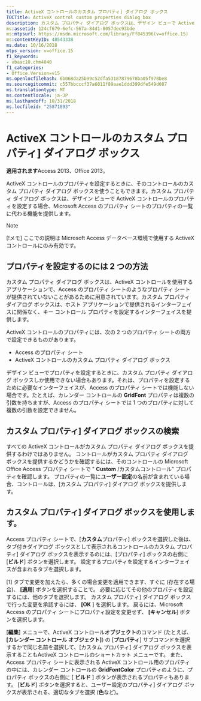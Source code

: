 ```yaml
---
title: ActiveX コントロールのカスタム プロパティ] ダイアログ ボックス
TOCTitle: ActiveX control custom properties dialog box
description: カスタム プロパティ ダイアログ ボックスは、デザイン ビューで ActiveX コントロールのプロパティを設定する場合、Microsoft Access のプロパティ シートのプロパティの一覧に代わる機能を提供します。
ms:assetid: 124cf679-6efc-567a-84d1-8057dec93bde
ms:mtpsurl: https://msdn.microsoft.com/library/Ff845396(v=office.15)
ms:contentKeyID: 48543338
ms.date: 10/16/2018
mtps_version: v=office.15
f1_keywords:
- vbaac10.chm4040
f1_categories:
- Office.Version=v15
ms.openlocfilehash: 6b068da25b99c52dfa53187879678ba05f978be8
ms.sourcegitcommit: c557bbcccf37a6011f89aae1ddd399dfe549d087
ms.translationtype: MT
ms.contentlocale: ja-JP
ms.lasthandoff: 10/31/2018
ms.locfileid: "25871893"
---
```

# <a name="activex-control-custom-properties-dialog-box"></a>ActiveX コントロールのカスタム プロパティ] ダイアログ ボックス

**適用されます**Access 2013、Office 2013。

ActiveX コントロールのプロパティを設定するときに、そのコントロールのカスタム プロパティ ダイアログ ボックスを使うこともできます。カスタム プロパティ ダイアログ ボックスは、デザイン ビューで ActiveX コントロールのプロパティを設定する場合、Microsoft Access のプロパティ シートのプロパティの一覧に代わる機能を提供します。

> [!NOTE]
> [!メモ] ここでの説明は Microsoft Access データベース環境で使用する ActiveX コントロールにのみ有効です。

## <a name="two-ways-to-set-properties"></a>プロパティを設定するのには 2 つの方法

カスタム プロパティ ダイアログ ボックスは、ActiveX コントロールを使用するアプリケーションで、Access のプロパティ シートのようなプロパティ シートが提供されていないことがあるために用意されています。カスタム プロパティ ダイアログ ボックスは、ホスト アプリケーションで提供されるインターフェイスに関係なく、キー コントロール プロパティを設定するインターフェイスを提供します。

ActiveX コントロールのプロパティには、次の 2 つのプロパティ シートの両方で設定できるものがあります。

- Access のプロパティ シート
- ActiveX コントロールのカスタム プロパティ ダイアログ ボックス

デザイン ビューでプロパティを設定するときに、カスタム プロパティ ダイアログ ボックスしか使用できない場合もあります。それは、プロパティを設定するために必要なインターフェイスが、Access のプロパティ シートでは機能しない場合です。たとえば、カレンダー コントロールの **GridFont** プロパティは複数の引数を持ちますが、Access のプロパティ シートでは 1 つのプロパティに対して複数の引数を設定できません。

## <a name="finding-the-custom-properties-dialog-box"></a>カスタム プロパティ] ダイアログ ボックスの検索

すべての ActiveX コントロールがカスタム プロパティ ダイアログ ボックスを提供するわけではありません。 コントロールがカスタム プロパティ ダイアログ ボックスを提供するかどうかを確認するには、そのコントロールの Microsoft Office Access プロパティ シートで " **Custom** /カスタムコントロール" プロパティを確認します。 プロパティの一覧に**ユーザー設定**の名前が含まれている場合、コントロールは、[カスタム プロパティ] ダイアログ ボックスを提供します。

## <a name="using-the-custom-properties-dialog-box"></a>カスタム プロパティ] ダイアログ ボックスを使用します。

Access プロパティ シートで、[**カスタム**プロパティ] ボックスを選択した後は、タブ付きダイアログ ボックスとして表示されるコントロールのカスタム プロパティ] ダイアログ ボックスを表示するのには、[プロパティ] ボックスの右側に [**ビルド**] ボタンを選択します。 設定するプロパティを設定するインターフェイスが含まれるタブを選択します。

[1] タブで変更を加えたら、多くの場合変更を適用できます、すぐに (存在する場合)、 **[適用**] ボタンを選択することで。 必要に応じてその他のプロパティを設定するには、他のタブを選択します。 カスタム プロパティ] ダイアログ ボックスで行った変更を承認するには、 **[OK** ] を選択します。 戻るには、Microsoft Access のプロパティ シートにプロパティ設定を変更せず、 **[キャンセル**] ボタンを選択します。

[**編集**] メニューで、ActiveX コントロール**オブジェクト**のコマンド (たとえば、 **[カレンダー コントロール オブジェクト]**) の [**プロパティ**] サブコマンドを選択するかで同じ名前を選択して、[カスタム プロパティ] ダイアログ ボックスを表示することもActiveX コントロールのショートカット メニューです。 また、Access プロパティ シートに表示される ActiveX コントロール用のプロパティの中には、カレンダー コントロールの **GridFontColor** プロパティのように、プロパティ ボックスの右側に [ **ビルド** ] ボタンが表示されるプロパティもあります。 [**ビルド**] ボタンを選択すると、ユーザー設定のプロパティ] ダイアログ ボックスが表示される、適切なタブを選択 (**色**など)。

